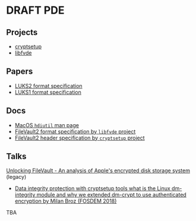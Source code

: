 # DRAFT PDE


## Projects

- [cryptsetup](https://gitlab.com/cryptsetup/cryptsetup)
- [libfvde](https://github.com/libyal/libfvde)


## Papers

- [LUKS2 format specification](https://gitlab.com/cryptsetup/LUKS2-docs/-/raw/main/luks2_doc_wip.pdf)
- [LUKS1 format specification](https://www.kernel.org/pub/linux/utils/cryptsetup/LUKS_docs/on-disk-format.pdf)


## Docs

- [MacOS `hdiutil` man page](https://ss64.com/mac/hdiutil.html)
- [FileVault2 format specification by `libfvde` project](https://github.com/libyal/libfvde/blob/main/documentation/FileVault%20Drive%20Encryption%20(FVDE).asciidoc)
- [FileVault2 header specification by `cryptsetup` project](https://gitlab.com/cryptsetup/cryptsetup/-/blob/main/lib/fvault2/fvault2.c?ref_type=heads#L56)


## Talks

[Unlocking FileVault - An analysis of Apple's encrypted disk storage system](https://www.youtube.com/watch?v=doGzuOYCNJE) (legacy)
- [Data integrity protection with cryptsetup tools what is the Linux dm-integrity module and why we extended dm-crypt to use authenticated encryption by Milan Broz (FOSDEM 2018)](https://www.youtube.com/watch?v=cJuX-9Enubo)




TBA

